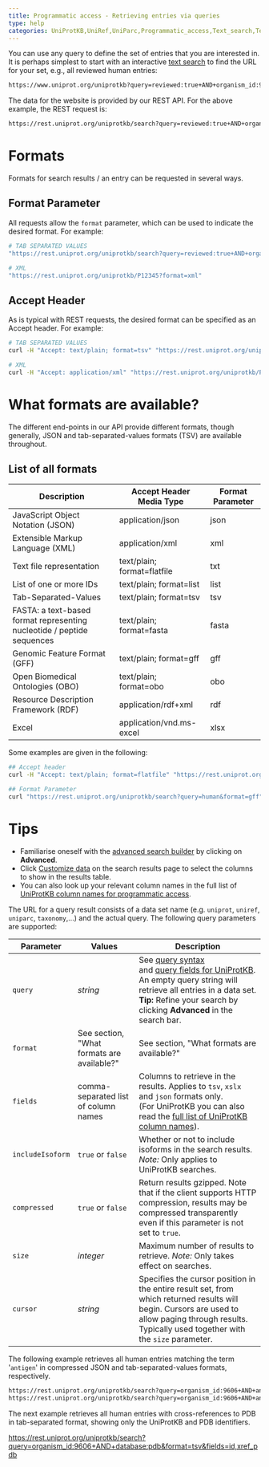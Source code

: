 ```yaml
---
title: Programmatic access - Retrieving entries via queries
type: help
categories: UniProtKB,UniRef,UniParc,Programmatic_access,Text_search,Technical,help
---
```


You can use any query to define the set of entries that you are interested in. It is perhaps simplest to start with an interactive [text search](https://www.uniprot.org/help/text%2Dsearch) to find the URL for your set, e.g., all reviewed human entries:
      
```bash
https://www.uniprot.org/uniprotkb?query=reviewed:true+AND+organism_id:9606
```

The data for the website is provided by our REST API. For the above example, the REST request is:

```bash
https://rest.uniprot.org/uniprotkb/search?query=reviewed:true+AND+organism_id:9606
```

# Formats

Formats for search results / an entry can be requested in several ways.
     
## Format Parameter
All requests allow the `format` parameter, which can be used to indicate the desired format. For example:

```bash
# TAB SEPARATED VALUES
"https://rest.uniprot.org/uniprotkb/search?query=reviewed:true+AND+organism_id:9606&format=tsv"

# XML
"https://rest.uniprot.org/uniprotkb/P12345?format=xml"
```
                                 
## Accept Header
As is typical with REST requests, the desired format can be specified as an Accept header. For example:

```bash
# TAB SEPARATED VALUES
curl -H "Accept: text/plain; format=tsv" "https://rest.uniprot.org/uniprotkb/search?query=reviewed:true+AND+organism_id:9606"

# XML
curl -H "Accept: application/xml" "https://rest.uniprot.org/uniprotkb/P12345"
```
                   
# What formats are available?

The different end-points in our API provide different formats, though generally, JSON and tab-separated-values formats (TSV) are
available throughout. 

## List of all formats

| Description | Accept Header Media Type | Format Parameter |
|-----|-----|-----|
|JavaScript Object Notation (JSON) |application/json|json|
|Extensible Markup Language (XML) |application/xml|xml|
|Text file representation|text/plain; format=flatfile|txt|
|List of one or more IDs|text/plain; format=list|list|
|Tab-Separated-Values|text/plain; format=tsv|tsv|
|FASTA: a text-based format representing nucleotide / peptide sequences|text/plain; format=fasta|fasta|
|Genomic Feature Format (GFF) |text/plain; format=gff|gff|
|Open Biomedical Ontologies (OBO) |text/plain; format=obo|obo|
|Resource Description Framework (RDF)|application/rdf+xml|rdf|
|Excel|application/vnd.ms-excel|xlsx|

Some examples are given in the following:               

```bash
## Accept header
curl -H "Accept: text/plain; format=flatfile" "https://rest.uniprot.org/uniprotkb/P12345"

## Format Parameter 
curl "https://rest.uniprot.org/uniprotkb/search?query=human&format=gff"
```

# Tips

*   Familiarise oneself with the [advanced search builder](http://www.uniprot.org/help/advanced%5Fsearch) by clicking on **Advanced**.
*   Click [Customize data](http://www.uniprot.org/help/customize) on the search results page to select the columns to show in the results table.
*   You can also look up your relevant column names in the full list of [UniProtKB column names for programmatic access](http://www.uniprot.org/help/uniprotkb%5Fcolumn%5Fnames).

The URL for a query result consists of a data set name (e.g. `uniprot`, `uniref`, `uniparc`, `taxonomy`,...) and the actual query. The following query parameters are supported:
          
|Parameter|Values|Description|
|---------|------|-----------|
|`query`|_string_| See [query syntax](https://www.uniprot.org/help/text-search) <br> and [query fields for UniProtKB](http://www.uniprot.org/help/query-fields). <br>An empty query string will retrieve all entries in a data set. **Tip:** Refine your search by clicking **Advanced** in the search bar.|
|`format`|See section, "What formats are available?"|See section, "What formats are available?"|
|`fields`|comma-separated list of column names|Columns to retrieve in the results. Applies to `tsv`, `xslx` and `json` formats only. <br>(For UniProtKB you can also read the [full list of UniProtKB column names](https://www.uniprot.org/help/uniprotkb_column_names)).|
|`includeIsoform`|`true` or `false`|Whether or not to include isoforms in the search results. *Note:* Only applies to UniProtKB searches.|
|`compressed`|`true` or `false`| Return results gzipped. Note that if the client supports HTTP compression, results may be compressed transparently even if this parameter is not set to `true`.|
|`size`|_integer_|Maximum number of results to retrieve. *Note:* Only takes effect on searches.|
|`cursor`|_string_|Specifies the cursor position in the entire result set, from which returned results will begin. Cursors are used to allow paging through results. Typically used together with the `size` parameter.|

The following example retrieves all human entries matching the term '`antigen`' in compressed JSON and tab-separated-values formats, respectively.
                                                                                         
```bash
https://rest.uniprot.org/uniprotkb/search?query=organism_id:9606+AND+antigen&format=json&compressed=true
https://rest.uniprot.org/uniprotkb/search?query=organism_id:9606+AND+antigen&format=tsv&compressed=true
```

The next example retrieves all human entries with cross-references to PDB in tab-separated format, showing only the UniProtKB and PDB identifiers.

https://rest.uniprot.org/uniprotkb/search?query=organism_id:9606+AND+database:pdb&format=tsv&fields=id,xref_pdb
